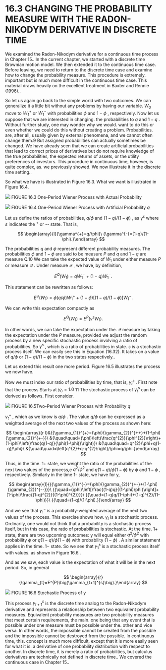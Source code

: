 # 16.3 CHANGING THE PROBABILITY MEASURE WITH THE RADON-NIKODYM DERIVATIVE IN DISCRETE TIME

We examined the Radon-Nikodym derivative for a continuous time process in Chapter 15.. In the current chapter, we started with a discrete time Brownian motion model. We then extended it to the continuous time case. Before leaving, we need to return to the discrete time case and examine how to change the probability measure. This procedure is extremely. important but is much more difficult in the continuous time case. This material draws heavily on the excellent treatment in Baxter and Rennie (1996)..

So let us again go back to the simple world with two outcomes. We can generalize it a little bit without any problems by having our variable. $W_{0}$ move to $\mathbb{W}_{1}^{+}$ or $W_{1}^{-}$ with probabilities $\phi$ and $1-\phi$ , respectively. Now let us suppose that we are interested in changing. the probabilities to $q$ and $1-q$ . Without further study, one may wonder why we would. want to do this or even whether we could do this without creating a problem. Probabilities. are, after all, usually given by external phenomena, and we cannot often change them.9 But assigned probabilities can actually sometimes be changed. We have already seen that we can create artificial probabilities that lead to correct prices of derivatives but do not require knowledge of the true probabilities, the expected returns of assets, or the utility preferences of investors. This procedure in continuous time, however, is quite complex, as. we previously showed. We now illustrate it in the discrete time setting..

So what we have is illustrated in Figure 16.3.
What we want is illustrated in Figure 16.4.

![](8aee52d8f8c9913b3bd8029000c4089edcbd3e03e394b7f85dc106785fd77838.jpg)
FIGURE 16.3 One-Period Wiener Process with Actual Probability

![](fd8598320774447bc150c9a97699cbf4fbc112b75b28f8e0896a979196e6ae31.jpg)
FIGURE 16.4 One-Period Wiener Process with Artificial Probability $q$

Let us define the ratios of probabilities, $q/\phi$ and $(1-q)/(1-\phi)$ , as $\gamma^{s}$ where $s$ indicates the $^+$ or -- state. That is,

$$
\begin{array}{l}{\gamma^{+}=q/\phi}\ {\gamma^{-}=(1-q)/(1-\phi).}\end{array}
$$

The probabilities $q$ and $\phi$ represent different probability measures. The probabilities $\phi$ and $1-\phi$ are said to be measure $P$ and $q$ and $1-q$ are measure Q.10 We can take the expected value of $W_{1}$ under either measure $P$ or measure $\mathcal{Q}$ . Under measure $\mathcal{Q}$ , we have, by definition,

$$
E^{Q}\big(W_{1}\big)=q W_{1}^{+}+(1-q)W_{1}^{-}.
$$

This statement can be rewritten as follows:

$$
E^{\mathcal{Q}}\big(W_{1}\big)=\phi(q/\phi)W_{1}^{+}+(1-\phi)\left[(1-q)/(1-\phi)\right]W_{1}^{-}.
$$

We can write this expectation compactly as

$$
E^{Q}\big(W_{1}\big)=E^{P}\big(\gamma^{s}W_{1}\big).
$$

In other words, we can take the expectation under the. $\mathcal{Q}$ measure by taking the expectation under the $P$ measure, provided we adjust the random process by a new specific stochastic process involving a ratio of probabilities. So $\gamma^{s}$ , which is a ratio of probabilities in state. $s$ is a stochastic process itself. We can easily see this in Equation (16.32). It takes on a value of $q/\phi$ or $(1-q)/(1-\phi)$ in the two states respectively..

Let us extend this result one more period. Figure 16.5 illustrates the process we now have.

Now we must index our ratio of probabilities by time, that is, $\gamma_{t}^{s}$ . First note that the process Starts at $\gamma_{0}=1.0$ 11 The stochastic process of $\gamma_{t}^{s}$ can be derived as follows. First consider.

![](dc3078e47410e0644b2d85e1beaac384fe0eea02c09500eb772fc34550fc5b15.jpg)
FIGURE 16.5Two-Period Wiener Process with Probability $q$

$\gamma_{t}^{+}$ , which as we know is $q/\phi$ . The value $q/\phi$ can be expressed as a weighted average of the next two values of the process as shown here:

$$
\begin{array}{r l}&{{\gamma_{1}}^{+}=(\phi){\gamma_{2}}^{++}+(1-\phi){\gamma_{2}}^{+-}}\ &{\quad\quad=(\phi)\left(\frac{q^{2}}{\phi^{2}}\right)+(1-\phi)\left(\frac{q(1-q)}{\phi(1-\phi)}\right)}\ &{\quad\quad=q^{2}/\phi+q(1-q)/\phi}\ &{\quad\quad=\left(q^{2}+q-q^{2}\right)/\phi=q/\phi.}\end{array}
$$

Thus, in the time. $1+$ state, we weight the ratio of the probabilities of the next two values of the process,e $q^{2}/\phi^{2}$ and $q(1-q)/\phi(1-\phi)$ by $\phi$ and $1-\phi$ , respectively. Similarly in the time 1- state, we have for y,

$$
\begin{array}{l}{{{\gamma_{1}}^{-}=(\phi){\gamma_{2}}^{+-}+(1-\phi){\gamma_{2}}^{--}}}\ {{\quad=(\phi)\left[\frac{(1-q)q}{(1-\phi)\phi}\right]+(1-\phi)\frac{(1-q)^{2}}{(1-\phi)^{2}}}}\ {{\quad=(1-q)q/(1-\phi)+(1-q)^{2}/(1-\phi)}}\ {{\quad=(1-q)/(1-\phi).}}\end{array}
$$

And we see that $\gamma_{1}^{-}$ is a probability-weighted average of the next two values of the process. This exercise shows how. $\gamma_{t}$ is a stochastic process. Ordinarily, one would not think that a probability is a stochastic process itself, but in this case, the ratio of probabilities is stochastic. At the time. $1+$ state, there are two upcoming outcomes: y will equal either $q^{2}/\phi^{2}$ with probability $\phi$ or $q(1-q)/\phi(1-\phi)$ with probability $(1-\phi)$ . A similar statement applies in the time. $1-$ state. So we see that $\gamma_{1}^{s}$ is a stochastic process itself with values. as shown in Figure 16.6..

And as we saw, each value is the expectation of what it will be in the next period. So, in general

$$
\begin{array}{r}{\gamma_{t}=E^{P}\big(\gamma_{t+1}^{s}\big).}\end{array}
$$

![](d242627da150f7df73c24610199f073f576ae00b801ff199e61e4c8457bc4fc9.jpg)
FIGURE 16.6 Stochastic Process of y

This process $\gamma_{t+1}^{s}$ is the discrete time analog to the Radon-Nikodym derivative and represents a relationship between two equivalent probability measures. Equivalent probability measures are two probability measures that meet certain requirements, the main. one being that any event that is possible under one measure must be possible under the. other and vice versa. In other words, the impossible cannot be created from the possible and the impossible cannot be destroyed from the possible. In continuous time, this. concept is much more difficult, except that it is more easily seen for what it is: a derivative of one probability distribution with respect to another. In discrete time, it is merely a ratio of probabilities, but calculus derivatives are technically not defined in discrete time.. We covered the continuous case in Chapter 15..
